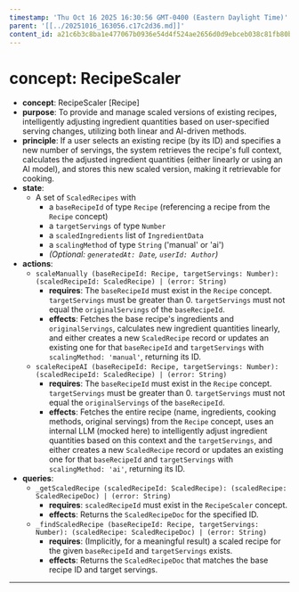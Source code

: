 ```yaml
---
timestamp: 'Thu Oct 16 2025 16:30:56 GMT-0400 (Eastern Daylight Time)'
parent: '[[../20251016_163056.c17c2d36.md]]'
content_id: a21c6b3c8ba1e477067b0936e54d4f524ae2656d0d9ebceb038c81fb80b08c57
---
```


# concept: RecipeScaler

* **concept**: RecipeScaler \[Recipe]
* **purpose**: To provide and manage scaled versions of existing recipes, intelligently adjusting ingredient quantities based on user-specified serving changes, utilizing both linear and AI-driven methods.
* **principle**: If a user selects an existing recipe (by its ID) and specifies a new number of servings, the system retrieves the recipe's full context, calculates the adjusted ingredient quantities (either linearly or using an AI model), and stores this new scaled version, making it retrievable for cooking.
* **state**:
  * A set of `ScaledRecipes` with
    * a `baseRecipeId` of type `Recipe` (referencing a recipe from the `Recipe` concept)
    * a `targetServings` of type `Number`
    * a `scaledIngredients` list of `IngredientData`
    * a `scalingMethod` of type `String` ('manual' or 'ai')
    * *(Optional: `generatedAt: Date`, `userId: Author`)*
* **actions**:
  * `scaleManually (baseRecipeId: Recipe, targetServings: Number): (scaledRecipeId: ScaledRecipe) | (error: String)`
    * **requires**: The `baseRecipeId` must exist in the `Recipe` concept. `targetServings` must be greater than 0. `targetServings` must not equal the `originalServings` of the `baseRecipeId`.
    * **effects**: Fetches the base recipe's ingredients and `originalServings`, calculates new ingredient quantities linearly, and either creates a new `ScaledRecipe` record or updates an existing one for that `baseRecipeId` and `targetServings` with `scalingMethod: 'manual'`, returning its ID.
  * `scaleRecipeAI (baseRecipeId: Recipe, targetServings: Number): (scaledRecipeId: ScaledRecipe) | (error: String)`
    * **requires**: The `baseRecipeId` must exist in the `Recipe` concept. `targetServings` must be greater than 0. `targetServings` must not equal the `originalServings` of the `baseRecipeId`.
    * **effects**: Fetches the entire recipe (name, ingredients, cooking methods, original servings) from the `Recipe` concept, uses an internal LLM (mocked here) to intelligently adjust ingredient quantities based on this context and the `targetServings`, and either creates a new `ScaledRecipe` record or updates an existing one for that `baseRecipeId` and `targetServings` with `scalingMethod: 'ai'`, returning its ID.
* **queries**:
  * `_getScaledRecipe (scaledRecipeId: ScaledRecipe): (scaledRecipe: ScaledRecipeDoc) | (error: String)`
    * **requires**: `scaledRecipeId` must exist in the `RecipeScaler` concept.
    * **effects**: Returns the `ScaledRecipeDoc` for the specified ID.
  * `_findScaledRecipe (baseRecipeId: Recipe, targetServings: Number): (scaledRecipe: ScaledRecipeDoc) | (error: String)`
    * **requires**: (Implicitly, for a meaningful result) a scaled recipe for the given `baseRecipeId` and `targetServings` exists.
    * **effects**: Returns the `ScaledRecipeDoc` that matches the base recipe ID and target servings.

***
